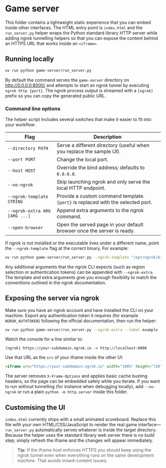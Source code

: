 # Game server

This folder contains a lightweight static experience that you can embed inside other
interfaces. The HTML entry point is `index.html` and the `run_server.py` helper wraps the
Python standard library HTTP server while adding ngrok tunnelling helpers so that you can
expose the content behind an HTTPS URL that works inside an `<iframe>`.

## Running locally

```bash
uv run python game-server/run_server.py
```

By default the command serves the `game-server` directory on <http://0.0.0.0:8000/> and
attempts to start an ngrok tunnel by executing `ngrok http {port}`. The ngrok process
output is streamed with a `[ngrok]` prefix so you can copy the generated public URL.

### Command line options

The helper script includes several switches that make it easier to fit into your
workflow:

| Flag | Description |
| --- | --- |
| `--directory PATH` | Serve a different directory (useful when you replace the sample UI). |
| `--port PORT` | Change the local port. |
| `--host HOST` | Override the bind address; defaults to `0.0.0.0`. |
| `--no-ngrok` | Skip launching ngrok and only serve the local HTTP endpoint. |
| `--ngrok-template STRING` | Provide a custom command template. `{port}` is replaced with the selected port. |
| `--ngrok-extra ARG [ARG ...]` | Append extra arguments to the ngrok command. |
| `--open-browser` | Open the served page in your default browser once the server is ready. |

If ngrok is not installed or the executable lives under a different name, point the
`--ngrok-template` flag at the correct binary. For example:

```bash
uv run python game-server/run_server.py --ngrok-template "/opt/ngrok/bin/ngrok http {port}"
```

Any additional arguments that the ngrok CLI expects (such as region selection or
authentication tokens) can be appended with `--ngrok-extra`. The template and extra
arguments give you enough flexibility to match the conventions outlined in the ngrok
documentation.

## Exposing the server via ngrok

Make sure you have an ngrok account and have installed the CLI on your machine. Export
any authentication token it requires (for example `NGROK_AUTHTOKEN`) following the official
documentation, then run the helper:

```bash
uv run python game-server/run_server.py --ngrok-extra --label example
```

Watch the console for a line similar to:

```
[ngrok] https://your-subdomain.ngrok.io -> http://localhost:8000
```

Use that URL as the `src` of your iframe inside the other UI:

```html
<iframe src="https://your-subdomain.ngrok.io" width="100%" height="720" allow="fullscreen" style="border:0"></iframe>
```

The server removes `X-Frame-Options` and applies basic cache busting headers, so the page
can be embedded safely while you iterate. If you want to run without tunnelling (for
instance when debugging locally), add `--no-ngrok` or run a plain `python -m
http.server` inside this folder.

## Customising the UI

`index.html` currently ships with a small animated scoreboard. Replace this file with your
own HTML/CSS/JavaScript to render the real game interface—`run_server.py` automatically
serves whatever is inside the target directory. Because the helper uses the standard
library web server there is no build step; simply refresh the iframe and the changes will
appear immediately.

> **Tip:** If the iframe host enforces HTTPS you should keep using the ngrok tunnel even
> when everything runs on the same development machine. That avoids mixed-content issues.
